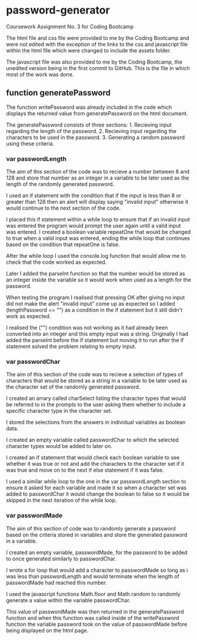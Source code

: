 # password-generator
Coursework Assignment No. 3 for Coding Bootcamp

The html file and css file were provided to me by the Coding Bootcamp and were not edited with the exception of the links to the css and javascript file within the html file which were changed to include the assets folder.

The javascript file was also provided to me by the Coding Bootcamp, the unedited version being in the first commit to GitHub. This is the file in which most of the work was done.

## function generatePassword

The function writePassword was already included in the code which displays the returned value from generatePassword on the html document.

The generatePassword consists of three sections: 
	1. Recieving input regarding the length of the password. 
	2. Recieving input regarding the characters to be used in the password.
	3. Generating a random password using these criteria.

### var passwordLength

The aim of this section of the code was to recieve a number between 8 and 128 and store that number as an integer in a variable to be later used as the length of the randomly generated password.

I used an if statement with the condition that if the input is less than 8 or greater than 128 then an alert will display saying "invalid input" otherwise it would continue to the next section of the code.

I placed this if statement within a while loop to ensure that if an invalid input was entered the program would prompt the user again until a valid input was entered. I created a boolean variable repeatOne that would be changed to true when a valid input was entered, ending the while loop that continues based on the condition that repeatOne is false.

After the while loop I used the console.log function that would allow me to check that the code worked as expected.

Later I added the parseInt function so that the number would be stored as an integer inside the variable so it would work when used as a length for the password.

When testing the program I realised that pressing OK after giving no input did not make the alert "invalid input" come up as expected so I added (lengthPassword == "") as a condition in the if statement but it still didn't work as expected.

I realised the ("") condition was not working as it had already been converted into an integer and this empty input was a string. Originally I had added the parseInt before the if statement but moving it to run after the if statement solved the problem relating to empty input.

### var passwordChar

The aim of this section of the code was to recieve a selection of types of characters that would be stored as a string in a variable to be later used as the character set of the randomly generated password.

I created an arrary called charSelect listing the character types that would be referred to in the prompts to the user asking them whether to include a specific character type in the character set.

I stored the selections from the answers in individual variables as boolean data.

I created an empty variable called passwordChar to which the selected character types would be added to later on.

I created an if statement that would check each boolean variable to see whether it was true or not and add the characters to the character set if it was true and move on to the next if else statement if it was false.

I used a similar while loop to the one in the var passwordLength section to ensure it asked for each variable and made it so when a character set was added to passwordChar it would change the boolean to false so it would be skipped in the next iteration of the while loop.

### var passwordMade

The aim of this section of code was to randomly generate a password based on the criteria stored in variables and store the generated password in a variable.

I created an empty variable, passwordMade, for the password to be added to once generated similarly to passwordChar.

I wrote a for loop that would add a character to passwordMade so long as i was less than passwordLength and would terminate when the length of passwordMade had reached this number.

I used the javascript functions Math.floor and Math.random to randomly generate a value within the variable passwordChar.

This value of passwordMade was then returned in the generatePassword function and when this function was called inside of the writePassword function the variable password took on the value of passwordMade before being displayed on the html page.

